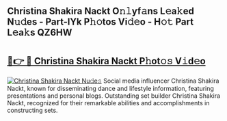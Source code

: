## Christina Shakira Nackt O𝚗𝚕yf𝚊ns L𝚎a𝚔ed N𝚞𝚍es - Part-lYk P𝚑𝚘tos Vi𝚍𝚎o - H𝚘𝚝 Part L𝚎a𝚔s QZ6HW

# <h2><a href="http://kf31x73.oniu.top/?m=Christina+Shakira+Nackt">🔗👉 🔴 Christina Shakira Nackt P𝚑ot𝚘𝚜 V𝚒d𝚎o</a></h2>

[![Christina Shakira Nackt Nu𝚍e𝚜](https://i.imgur.com/0qMVB7G.gif)](http://kf31x73.oniu.top/?m=Christina+Shakira+Nackt)
Social media influencer Christina Shakira Nackt, known for disseminating dance and lifestyle information, featuring presentations and personal blogs. Outstanding set builder Christina Shakira Nackt, recognized for their remarkable abilities and accomplishments in constructing sets.  
